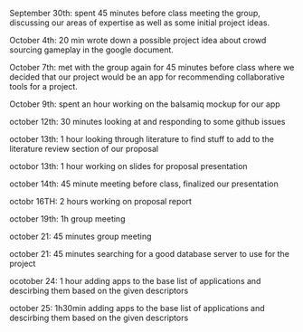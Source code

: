 September 30th: spent 45 minutes before class meeting the group, discussing our areas of expertise as well as some initial project ideas.

October 4th: 20 min wrote down a possible project idea about crowd sourcing gameplay in the google document.

October 7th: met with the group again for 45 minutes before class where we decided that our project would be an app for recommending collaborative tools for a project.

October 9th: spent an hour working on the balsamiq mockup for our app

october 12th: 30 minutes looking at and responding to some github issues

october 13th: 1 hour looking through literature to find stuff to add to the literature review section of our proposal

octobor 13th: 1 hour working on slides for proposal presentation

october 14th: 45 minute meeting before class, finalized our presentation

octobr 16TH: 2 hours working on proposal report

october 19th: 1h group meeting

october 21: 45 minutes group meeting

october 21: 45 minutes searching for a good database server to use for the project

ocotober 24: 1 hour adding apps to the base list of applications and descirbing them based on the given descriptors

october 25: 1h30min adding apps to the base list of applications and descirbing them based on the given descriptors
